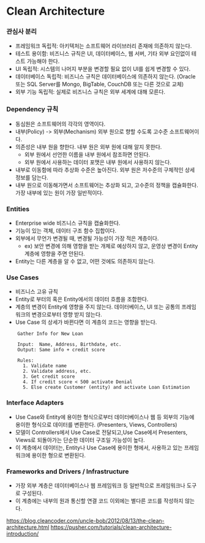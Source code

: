 # Clean Architecture

### 관심사 분리
- 프레임워크 독립적: 아키텍처는 소프트웨어 라이브러리 존재에 의존하지 않는다. 
- 테스트 용이함: 비즈니스 규칙은 UI, 데이터베이스, 웹 서버, 기타 외부 요인없이 테스트 가능해야 한다.
- UI 독립적: 시스템의 나머지 부분을 변경할 필요 없이 UI를 쉽게 변경할 수 있다.
- 데이터베이스 독립적:  비즈니스 규칙은 데이터베이스에 의존하지 않는다. (Oracle 또는 SQL Server를 Mongo, BigTable, CouchDB 또는 다른 것으로 교체)
- 외부 기능 독립적: 실제로 비즈니스 규칙은 외부 세계에 대해 모른다.

### Dependency 규칙
- 동심원은 소프트웨어의 각각의 영역이다.
- 내부(Policy) -> 외부(Mechanism) 외부 원으로 향할 수도록 고수준 소프트웨어이다.
- 의존성은 내부 원을 향한다. 내부 원은 외부 원에 대해 알지 못한다.
  - 외부 원에서 선언한 이름을 내부 원에서 참조하면 안된다.
  - 외부 원에서 사용하는 데이터 포맷은 내부 원에서 사용하지 않는다.
- 내부로 이동함에 따라 추상화 수준은 높아진다. 외부 원은 저수준의 구체적인 상세 정보를 담는다. 
- 내부 원으로 이동해가면서 소프트웨어는 추상화 되고, 고수준의 정책을 캡슐화한다. 가장 내부에 있는 원이 가장 일반적이다.

### Entities
- Enterprise wide 비즈니스 규칙을 캡슐화한다.
- 기능이 있는 객체, 데이터 구조 함수 집합이다.
- 외부에서 무언가 변경될 때, 변경될 가능성이 가장 적은 계층이다.
  - ex) 보안 변경에 의해 영향을 받는 개체로 예상하지 않고, 운영상 변경이 Entity 계층에 영향을 주면 안된다.
- Entity는 다른 계층을 알 수 없고, 어떤 것에도 의존하지 않는다.

### Use Cases
- 비즈니스 고유 규칙
- Entity로 부터의 혹은 Entity에서의 데이터 흐름을 조합한다.
- 계층의 변경이 Entity에 영향을 주지 않는다. 데이터베이스, UI 또는 공통의 프레임워크의 변경으로부터 영향 받지 않는다.
- Use Case 의 상세가 바뀐다면 이 계층의 코드는 영향을 받는다.
````
    Gather Info for New Loan
    
    Input:  Name, Address, Birthdate, etc.
    Output: Same info + credit score
    
    Rules:
      1. Validate name
      2. Validate address, etc.
      3. Get credit score
      4. If credit score < 500 activate Denial
      5. Else create Customer (entity) and activate Loan Estimation
````

### Interface Adapters
- Use Case와 Entity에 용이한 형식으로부터 데이터베이스나 웹 등 외부의 기능에 용이한 형식으로 데이터를 변환한다. (Presenters, Views, Controllers)
- 모델이 Controllers에서 Use Case로 전달되고,Use Case에서 Presenters, Views로 되돌아가는 단순한 데이터 구조일 가능성이 높다.
- 이 계층에서 데이터는, Entity나 Use Case에 용이한 형에서, 사용하고 있는 프레임워크에 용이한 형으로 변환된다. 

### Frameworks and Drivers / Infrastructure
- 가장 외부 계층은 데이터베이스나 웹 프레임워크 등 일반적으로 프레임워크나 도구로 구성된다. 
- 이 계층에는 내부의 원과 통신할 연결 코드 이외에는 별다른 코드를 작성하지 않는다.

https://blog.cleancoder.com/uncle-bob/2012/08/13/the-clean-architecture.html
https://pusher.com/tutorials/clean-architecture-introduction/
